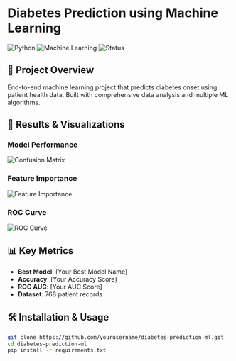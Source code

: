 # Diabetes Prediction using Machine Learning

![Python](https://img.shields.io/badge/Python-3.10-blue)
![Machine Learning](https://img.shields.io/badge/ML-Classification-green)
![Status](https://img.shields.io/badge/Status-Complete-success)

## 📖 Project Overview
End-to-end machine learning project that predicts diabetes onset using patient health data. Built with comprehensive data analysis and multiple ML algorithms.

## 🎯 Results & Visualizations

### Model Performance
![Confusion Matrix](images/confusion_matrix.png)

### Feature Importance  
![Feature Importance](images/feature_importance.png)

### ROC Curve
![ROC Curve](images/roc_curve.png)

## 📊 Key Metrics
- **Best Model**: [Your Best Model Name]
- **Accuracy**: [Your Accuracy Score]
- **ROC AUC**: [Your AUC Score]
- **Dataset**: 768 patient records

## 🛠️ Installation & Usage
```bash
git clone https://github.com/yourusername/diabetes-prediction-ml.git
cd diabetes-prediction-ml
pip install -r requirements.txt

